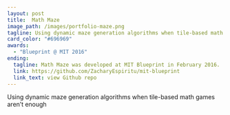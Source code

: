 ```yaml
---
layout: post
title:  Math Maze
image_path: /images/portfolio-maze.png
tagline: Using dynamic maze generation algorithms when tile-based math games aren’t enough
card_color: "#696969"
awards:
  - "Blueprint @ MIT 2016"
ending:
  tagline: Math Maze was developed at MIT Blueprint in February 2016.
  link: https://github.com/ZacharyEspiritu/mit-blueprint
  link_text: view Github repo
---
```


Using dynamic maze generation algorithms when tile-based math games aren’t enough
